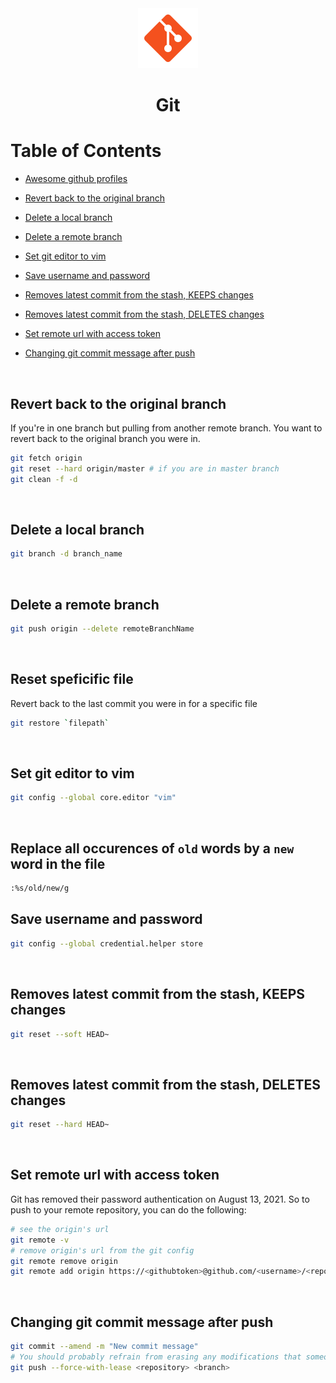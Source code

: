 <div align="center">
  <a href="https://git-scm.com/">
    <img alt="git" src="../logos/git.png"/>
  </a>
  <h1>Git</h1>
</div>

# Table of Contents

- [Awesome github profiles](https://zzetao.github.io/awesome-github-profile/)
- [Revert back to the original branch](#revert-back-to-the-original-branch)
- [Delete a local branch](#delete-a-local-branch)
- [Delete a remote branch](#delete-a-remote-branch)
- [Set git editor to vim](#set-git-editor-to-vim)
- [Save username and password](#save-username-and-password)
- [Removes latest commit from the stash, KEEPS changes](#removes-latest-commit-from-the-stash-keeps-changes)
- [Removes latest commit from the stash, DELETES changes](#removes-latest-commit-from-the-stash-deletes-changes)
- [Set remote url with access token](#set-remote-url-with-access-token)
- [Changing git commit message after push](#changing-git-commit-message-after-push)

  <br>

## Revert back to the original branch

If you're in one branch but pulling from another remote branch. You want to revert back to the original branch you were in.

```sh
git fetch origin
git reset --hard origin/master # if you are in master branch
git clean -f -d
```

<br>

## Delete a local branch

```sh
git branch -d branch_name
```

<br>

## Delete a remote branch

```sh
git push origin --delete remoteBranchName
```

<br>

## Reset speficific file

Revert back to the last commit you were in for a specific file

```sh
git restore `filepath`
```

<br>

## Set git editor to vim

```sh
git config --global core.editor "vim"
```

<br>

## Replace all occurences of `old` words by a `new` word in the file

```sh
:%s/old/new/g
```

## Save username and password

```sh
git config --global credential.helper store
```

<br>

## Removes latest commit from the stash, KEEPS changes

```sh
git reset --soft HEAD~
```

<br>

## Removes latest commit from the stash, DELETES changes

```sh
git reset --hard HEAD~
```

<br>

## Set remote url with access token

Git has removed their password authentication on August 13, 2021. So to push to your remote repository, you can do the following:

```sh
# see the origin's url
git remote -v
# remove origin's url from the git config
git remote remove origin
git remote add origin https://<githubtoken>@github.com/<username>/<repositoryname>.git
```

<br>

## Changing git commit message after push

```sh
git commit --amend -m "New commit message"
# You should probably refrain from erasing any modifications that someone else may have submitted to the same branch. The option —force-with-lease is the safest since it will terminate if any upstream modifications are made.
git push --force-with-lease <repository> <branch>
```
